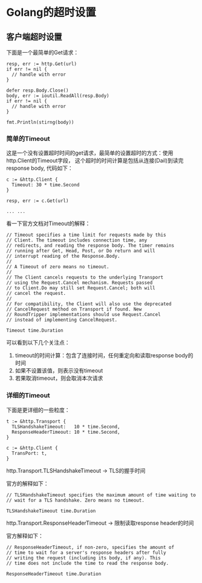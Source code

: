 # Golang的超时设置

## 客户端超时设置

下面是一个最简单的Get请求：

```
resp, err := http.Get(url)
if err != nil {
  // handle with error
} 

defer resp.Body.Close()
body, err := ioutil.ReadAll(resp.Body)
if err != nil {
  // handle with error
}

fmt.Println(stirng(body))
```

### 简单的Timeout

这是一个没有设置超时时间的get请求，最简单的设置超时的方式：使用http.Client的Timeout字段， 这个超时的时间计算是包括从连接\(Dail\)到读完response body, 代码如下：

```
c := &http.Client {
  Timeout: 30 * time.Second
}

resp, err := c.Get(url)

... ...
```

看一下官方文档对Timeout的解释：

```
// Timeout specifies a time limit for requests made by this
// Client. The timeout includes connection time, any
// redirects, and reading the response body. The timer remains
// running after Get, Head, Post, or Do return and will
// interrupt reading of the Response.Body.
//
// A Timeout of zero means no timeout.
//
// The Client cancels requests to the underlying Transport
// using the Request.Cancel mechanism. Requests passed
// to Client.Do may still set Request.Cancel; both will
// cancel the request.
//
// For compatibility, the Client will also use the deprecated
// CancelRequest method on Transport if found. New
// RoundTripper implementations should use Request.Cancel
// instead of implementing CancelRequest.

Timeout time.Duration
```

可以看到以下几个关注点：  
1. timeout的时间计算：包含了连接时间，任何重定向和读取response body的时间  
2. 如果不设置该值，则表示没有timeout  
3. 若果取消timeout，则会取消本次请求

### 详细的Timeout

下面是更详细的一些粒度：

```
t := &http.Transport {
  TLSHandshakeTimeout:   10 * time.Second,
  ResponseHeaderTimeout: 10 * time.Second,
}

c := &http.Client {
  TransPort: t,
}
```

http.Transport.TLSHandshakeTimeout -&gt; TLS的握手时间

官方的解释如下：

```
// TLSHandshakeTimeout specifies the maximum amount of time waiting to
// wait for a TLS handshake. Zero means no timeout.

TLSHandshakeTimeout time.Duration
```

http.Transport.ResponseHeaderTimeout -&gt; 限制读取response header的时间

官方解释如下：

```
// ResponseHeaderTimeout, if non-zero, specifies the amount of
// time to wait for a server's response headers after fully
// writing the request (including its body, if any). This
// time does not include the time to read the response body.

ResponseHeaderTimeout time.Duration
```



